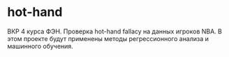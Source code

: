 # hot-hand
ВКР 4 курса ФЭН.
Проверка hot-hand fallacy на данных игроков NBA.
В этом проекте будут применены методы регрессионного анализа и машинного обучения.

